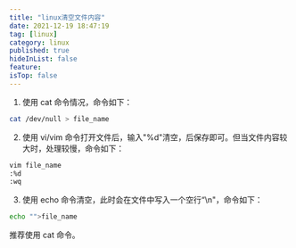 ```yaml
---
title: "linux清空文件内容"
date: 2021-12-19 18:47:19
tag: [linux]
category: linux
published: true
hideInList: false
feature:
isTop: false
---
```


1. 使用 cat 命令情况，命令如下：

```bash
cat /dev/null > file_name
```

2. 使用 vi/vim 命令打开文件后，输入"%d"清空，后保存即可。但当文件内容较大时，处理较慢，命令如下：

```bash
vim file_name
:%d
:wq
```

3. 使用 echo 命令清空，此时会在文件中写入一个空行“\n"，命令如下：

```bash
echo "">file_name
```

推荐使用 cat 命令。
